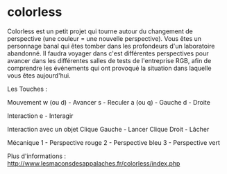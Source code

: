 # colorless
Colorless est un petit projet qui tourne autour du changement de perspective (une couleur = une nouvelle perspective).
Vous êtes un personnage banal qui êtes tomber dans les profondeurs d'un laboratoire abandonné.
Il faudra voyager dans c'est différentes perspectives pour avancer dans les différentes salles de tests de l'entreprise RGB, afin de comprendre les événements qui ont provoqué la situation dans laquelle vous êtes aujourd'hui.

Les Touches :

Mouvement
w (ou d) - Avancer
s - Reculer
a (ou q) - Gauche
d - Droite

Interaction
e - Interagir

Interaction avec un objet
Clique Gauche - Lancer
Clique Droit - Lâcher

Mécanique
1 - Perspective rouge
2 - Perspective bleu
3 - Perspective vert


Plus d'informations : http://www.lesmaconsdesappalaches.fr/colorless/index.php
